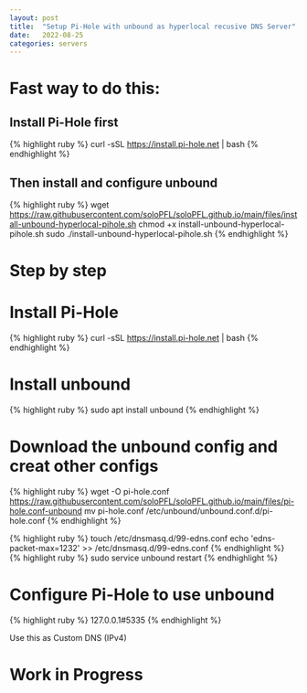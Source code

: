 ```yaml
---
layout: post
title:  "Setup Pi-Hole with unbound as hyperlocal recusive DNS Server"
date:   2022-08-25
categories: servers
---
```


# Fast way to do this:

## Install Pi-Hole first

{% highlight ruby %}
curl -sSL https://install.pi-hole.net | bash
{% endhighlight %}

## Then install and configure unbound

{% highlight ruby %}
wget https://raw.githubusercontent.com/soloPFL/soloPFL.github.io/main/files/install-unbound-hyperlocal-pihole.sh
chmod +x install-unbound-hyperlocal-pihole.sh
sudo ./install-unbound-hyperlocal-pihole.sh
{% endhighlight %}


# Step by step
# Install Pi-Hole

{% highlight ruby %}
curl -sSL https://install.pi-hole.net | bash
{% endhighlight %}

# Install unbound

{% highlight ruby %}
sudo apt install unbound
{% endhighlight %}

# Download the unbound config and creat other configs

{% highlight ruby %}
wget -O pi-hole.conf https://raw.githubusercontent.com/soloPFL/soloPFL.github.io/main/files/pi-hole.conf-unbound
mv pi-hole.conf /etc/unbound/unbound.conf.d/pi-hole.conf
{% endhighlight %}

{% highlight ruby %}
touch /etc/dnsmasq.d/99-edns.conf
echo 'edns-packet-max=1232' >> /etc/dnsmasq.d/99-edns.conf
{% endhighlight %}
{% highlight ruby %}
sudo service unbound restart
{% endhighlight %}

# Configure Pi-Hole to use unbound 

{% highlight ruby %}
127.0.0.1#5335 
{% endhighlight %}

Use this as Custom DNS (IPv4)

# Work in Progress 